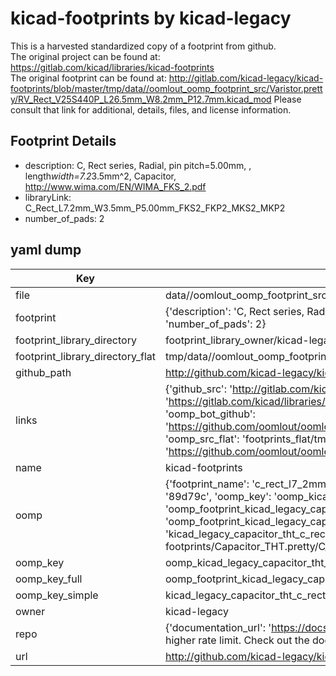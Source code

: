 # kicad-footprints by kicad-legacy  
This is a harvested standardized copy of a footprint from github.  
The original project can be found at:  
https://gitlab.com/kicad/libraries/kicad-footprints  
The original footprint can be found at:
http://gitlab.com/kicad-legacy/kicad-footprints/blob/master/tmp/data//oomlout_oomp_footprint_src/Varistor.pretty/RV_Rect_V25S440P_L26.5mm_W8.2mm_P12.7mm.kicad_mod
Please consult that link for additional, details, files, and license information.  
## Footprint Details
* description: C, Rect series, Radial, pin pitch=5.00mm, , length*width=7.2*3.5mm^2, Capacitor, http://www.wima.com/EN/WIMA_FKS_2.pdf  
* libraryLink: C_Rect_L7.2mm_W3.5mm_P5.00mm_FKS2_FKP2_MKS2_MKP2  
* number_of_pads: 2  
## yaml dump  
| Key | Value |  
| --- | --- |  
| file | data//oomlout_oomp_footprint_src/kicad-footprints/Capacitor_THT.pretty/C_Rect_L7.2mm_W3.5mm_P5.00mm_FKS2_FKP2_MKS2_MKP2.kicad_mod |  
| footprint | {'description': 'C, Rect series, Radial, pin pitch=5.00mm, , length*width=7.2*3.5mm^2, Capacitor, http://www.wima.com/EN/WIMA_FKS_2.pdf', 'libraryLink': 'C_Rect_L7.2mm_W3.5mm_P5.00mm_FKS2_FKP2_MKS2_MKP2', 'number_of_pads': 2} |  
| footprint_library_directory | footprint_library_owner/kicad-legacy_kicad-footprints |  
| footprint_library_directory_flat | tmp/data//oomlout_oomp_footprint_src/footprints_flat/kicad_legacy_capacitor_tht_c_rect_l7_2mm_w3_5mm_p5_00mm_fks2_fkp2_mks2_mkp2/working |  
| github_path | http://github.com/kicad-legacy/kicad-footprints/blob/master/tmp/data//oomlout_oomp_footprint_src/Capacitor_THT.pretty/C_Rect_L7.2mm_W3.5mm_P5.00mm_FKS2_FKP2_MKS2_MKP2.kicad_mod |  
| links | {'github_src': 'http://gitlab.com/kicad-legacy/kicad-footprints/blob/master/tmp/data//oomlout_oomp_footprint_src/Varistor.pretty/RV_Rect_V25S440P_L26.5mm_W8.2mm_P12.7mm.kicad_mod', 'github_src_repo': 'https://gitlab.com/kicad/libraries/kicad-footprints', 'oomp_bot': 'tmp/data//oomlout_oomp_footprint_src/footprints/kicad_legacy_capacitor_tht_c_rect_l7_2mm_w3_5mm_p5_00mm_fks2_fkp2_mks2_mkp2/working', 'oomp_bot_github': 'https://github.com/oomlout/oomlout_oomp_footprint_bot/tree/main/tmp/data//oomlout_oomp_footprint_src/footprints/kicad_legacy_capacitor_tht_c_rect_l7_2mm_w3_5mm_p5_00mm_fks2_fkp2_mks2_mkp2/working', 'oomp_src_flat': 'footprints_flat/tmp/data//oomlout_oomp_footprint_src/footprints_flat/kicad_legacy_capacitor_tht_c_rect_l7_2mm_w3_5mm_p5_00mm_fks2_fkp2_mks2_mkp2/working', 'oomp_src_flat_github': 'https://github.com/oomlout/oomlout_oomp_footprint_src/tree/main/tmp/data//oomlout_oomp_footprint_src/footprints_flat/kicad_legacy_capacitor_tht_c_rect_l7_2mm_w3_5mm_p5_00mm_fks2_fkp2_mks2_mkp2/working'} |  
| name | kicad-footprints |  
| oomp | {'footprint_name': 'c_rect_l7_2mm_w3_5mm_p5_00mm_fks2_fkp2_mks2_mkp2', 'library_name': 'capacitor_tht', 'md5': '89d79ca9b6ebca36433c7634f89353cf', 'md5_10': '89d79ca9b6', 'md5_5': '89d79', 'md5_6': '89d79c', 'oomp_key': 'oomp_kicad_legacy_capacitor_tht_c_rect_l7_2mm_w3_5mm_p5_00mm_fks2_fkp2_mks2_mkp2', 'oomp_key_extra': 'oomp_footprint_kicad_legacy_capacitor_tht_c_rect_l7_2mm_w3_5mm_p5_00mm_fks2_fkp2_mks2_mkp2', 'oomp_key_full': 'oomp_footprint_kicad_legacy_capacitor_tht_c_rect_l7_2mm_w3_5mm_p5_00mm_fks2_fkp2_mks2_mkp2_89d79c', 'oomp_key_simple': 'kicad_legacy_capacitor_tht_c_rect_l7_2mm_w3_5mm_p5_00mm_fks2_fkp2_mks2_mkp2', 'original_filename': 'data//oomlout_oomp_footprint_src/kicad-footprints/Capacitor_THT.pretty/C_Rect_L7.2mm_W3.5mm_P5.00mm_FKS2_FKP2_MKS2_MKP2.kicad_mod', 'owner_name': 'kicad_legacy'} |  
| oomp_key | oomp_kicad_legacy_capacitor_tht_c_rect_l7_2mm_w3_5mm_p5_00mm_fks2_fkp2_mks2_mkp2 |  
| oomp_key_full | oomp_footprint_kicad_legacy_capacitor_tht_c_rect_l7_2mm_w3_5mm_p5_00mm_fks2_fkp2_mks2_mkp2 |  
| oomp_key_simple | kicad_legacy_capacitor_tht_c_rect_l7_2mm_w3_5mm_p5_00mm_fks2_fkp2_mks2_mkp2 |  
| owner | kicad-legacy |  
| repo | {'documentation_url': 'https://docs.github.com/rest/overview/resources-in-the-rest-api#rate-limiting', 'message': "API rate limit exceeded for 84.66.142.224. (But here's the good news: Authenticated requests get a higher rate limit. Check out the documentation for more details.)"} |  
| url | http://github.com/kicad-legacy/kicad-footprints |  

